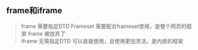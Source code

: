 ## frame和iframe  

> frame 需要指定DTD Frameset 需要配合frameset使用，是整个网页的框架  frame 被放弃了   
> iframe 无需指定DTD 可以直接使用，且使用更加灵活，是内嵌的框架